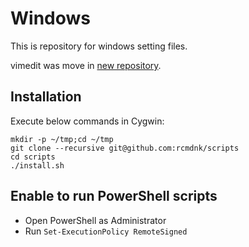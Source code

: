 Windows
=======

This is repository for windows setting files.

vimedit was move in [new repository](https://github.com/rcmdnk/vimedit).

## Installation

Execute below commands in Cygwin:

    mkdir -p ~/tmp;cd ~/tmp
    git clone --recursive git@github.com:rcmdnk/scripts
    cd scripts
    ./install.sh

## Enable to run PowerShell scripts

* Open PowerShell as Administrator
* Run `Set-ExecutionPolicy RemoteSigned`
